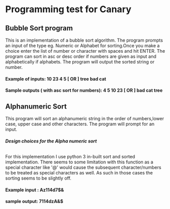 # Programming test for Canary

## Bubble Sort program

This is an implementation of a bubble sort algorithm. The program prompts an input of the type eg. Numeric or Alphabet for sorting.Once you make a choice enter the list of number or character with spaces and hit ENTER. 
The program can sort in asc or desc order if numbers are given as input and alphabetically if alphabets.
The program will output the sorted string or number.

#### Example of inputs: 10 23 4 5  [ OR ] tree bad cat 

#### Sample outputs ( with asc sort for numbers): 4 5 10 23 [ OR ] bad cat tree

## Alphanumeric Sort

This program will sort an alphanumeric string in the order of numbers,lower case, upper case and other characters. The program will prompt for an input.

 ###### **Design choices for the Alpha numeric sort**
 For this implementation I use python 3 in-built sort and sorted implementation. There seems to some limitation with this function as a special character like '@' would cause the subsequent character/numbers 
 to be treated as special characters as well. As such in those cases the sorting seems to be slightly off.

#### Example input : Az114d7$&
#### sample output: 7114dzA&$
